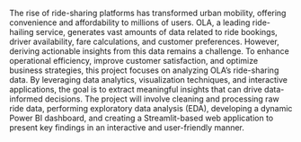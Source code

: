 The rise of ride-sharing platforms has transformed urban mobility, offering convenience and affordability to millions of users. OLA, a leading ride-hailing service, generates vast amounts of data related to ride bookings, driver availability, fare calculations, and customer preferences. However, deriving actionable insights from this data remains a challenge. To enhance operational efficiency, improve customer satisfaction, and optimize business strategies, this project focuses on analyzing OLA’s ride-sharing data. By leveraging data analytics, visualization techniques, and interactive applications, the goal is to extract meaningful insights that can drive data-informed decisions. The project will involve cleaning and processing raw ride data, performing exploratory data analysis (EDA), developing a dynamic Power BI dashboard, and creating a Streamlit-based web application to present key findings in an interactive and user-friendly manner.
